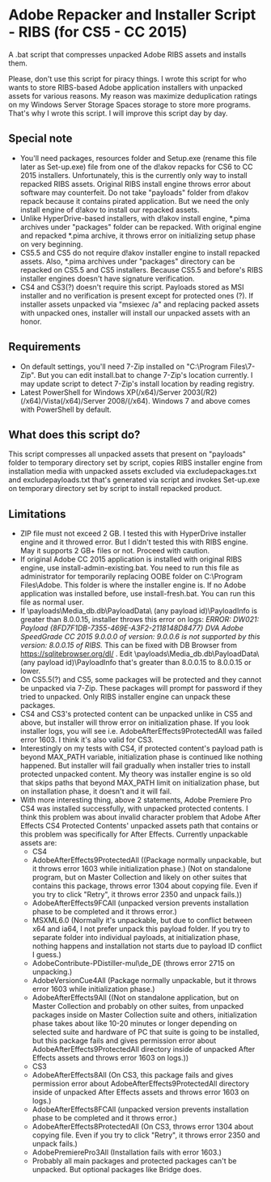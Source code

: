# Adobe Repacker and Installer Script - RIBS (for CS5 - CC 2015)
A .bat script that compresses unpacked Adobe RIBS assets and installs them.
 
Please, don't use this script for piracy things. I wrote this script for who wants to store RIBS-based Adobe application installers with unpacked assets for various reasons. My reason was maximize deduplication ratings on my Windows Server Storage Spaces storage to store more programs. That's why I wrote this script. I will improve this script day by day.

## Special note
- You'll need packages, resources folder and Setup.exe (rename this file later as Set-up.exe) file from one of the d!akov repacks for CS6 to CC 2015 installers. Unfortunately, this is the currently only way to install repacked RIBS assets. Original RIBS install engine throws error about software may counterfeit. Do not take "payloads" folder from d!akov repack because it contains pirated application. But we need the only install engine of d!akov to install our repacked assets.
- Unlike HyperDrive-based installers, with d!akov install engine, *.pima archives under "packages" folder can be repacked. With original engine and repacked *.pima archive, it throws error on initializing setup phase on very beginning.
- CS5.5 and CS5 do not require d!akov installer engine to install repacked assets. Also, *.pima archives under "packages" directory can be repacked on CS5.5 and CS5 installers. Because CS5.5 and before's RIBS installer engines doesn't have signature verification.
- CS4 and CS3(?) doesn't require this script. Payloads stored as MSI installer and no verification is present except for protected ones (?). If installer assets unpacked via "msiexec /a" and replacing packed assets with unpacked ones, installer will install our unpacked assets with an honor.

## Requirements
- On default settings, you'll need 7-Zip installed on "C:\Program Files\7-Zip". But you can edit install.bat to change 7-Zip's location currently. I may update script to detect 7-Zip's install location by reading registry.
- Latest PowerShell for Windows XP(/x64)/Server 2003(/R2)(/x64)/Vista(/x64)/Server 2008/(/x64). Windows 7 and above comes with PowerShell by default.

## What does this script do?
This script compresses all unpacked assets that present on "payloads" folder to temporary directory set by script, copies RIBS installer engine from installation media with unpacked assets excluded via excludepackages.txt and excludepayloads.txt that's generated via script and invokes Set-up.exe on temporary directory set by script to install repacked product.

## Limitations
- ZIP file must not exceed 2 GB. I tested this with HyperDrive installer engine and it throwed error. But I didn't tested this with RIBS engine. May it supports 2 GB+ files or not. Proceed with caution.
- If original Adobe CC 2015 application is installed with original RIBS engine, use install-admin-existing.bat. You need to run this file as administrator for temporarily replacing OOBE folder on C:\Program Files\Adobe. This folder is where the installer engine is. If no Adobe application was installed before, use install-fresh.bat. You can run this file as normal user.
- If \payloads\Media_db.db\PayloadData\ (any payload id)\PayloadInfo is greater than 8.0.0.15, installer throws this error on logs: *ERROR: DW021: Payload {8FD7F1DB-7355-469E-A3F2-2118148D8477} DVA Adobe SpeedGrade CC 2015 9.0.0.0 of version: 9.0.0.6 is not supported by this version: 8.0.0.15 of RIBS.* This can be fixed with DB Browser from https://sqlitebrowser.org/dl/ . Edit \payloads\Media_db.db\PayloadData\ (any payload id)\PayloadInfo that's greater than 8.0.0.15 to 8.0.0.15 or lower.
- On CS5.5(?) and CS5, some packages will be protected and they cannot be unpacked via 7-Zip. These packages will prompt for password if they tried to unpacked. Only RIBS installer engine can unpack these packages.
- CS4 and CS3's protected content can be unpacked unlike in CS5 and above, but installer will throw error on initialization phase. If you look installer logs, you will see i.e. AdobeAfterEffects9ProtectedAll was failed error 1603. I think it's also valid for CS3.
- Interestingly on my tests with CS4, if protected content's payload path is beyond MAX_PATH variable, initialization phase is continued like nothing happened. But installer will fail gradually when installer tries to install protected unpacked content. My theory was installer engine is so old that skips paths that beyond MAX_PATH limit on initialization phase, but on installation phase, it doesn't and it will fail.
- With more interesting thing, above 2 statements, Adobe Premiere Pro CS4 was installed successfully, with unpacked protected contents. I think this problem was about invalid character problem that Adobe After Effects CS4 Protected Contents' unpacked assets path that contains or this problem was specifically for After Effects. Currently unpackable assets are:
  - CS4
  - AdobeAfterEffects9ProtectedAll ((Package normally unpackable, but it throws error 1603 while initialization phase.) (Not on standalone program, but on Master Collection and likely on other suites that contains this package, throws error 1304 about copying file. Even if you try to click "Retry", it throws error 2350 and unpack fails.))
  - AdobeAfterEffects9FCAll (unpacked version prevents installation phase to be completed and it throws error.)
  - MSXML6.0 (Normally it's unpackable, but due to conflict between x64 and ia64, I not prefer unpack this payload folder. If you try to separate folder into individual payloads, at initialization phase, nothing happens and installation not starts due to payload ID conflict I guess.)
  - AdobeContribute-PDistiller-mul\de_DE (throws error 2715 on unpacking.)
  - AdobeVersionCue4All (Package normally unpackable, but it throws error 1603 while initialization phase.)
  - AdobeAfterEffects9All ((Not on standalone application, but on Master Collection and probably on other suites, from unpacked packages inside on Master Collection suite and others, initialization phase takes about like 10-20 minutes or longer depending on selected suite and hardware of PC that suite is going to be installed, but this package fails and gives permission error about AdobeAfterEffects9ProtectedAll directory inside of unpacked After Effects assets and throws error 1603 on logs.))
  - CS3
  - AdobeAfterEffects8All (On CS3, this package fails and gives permission error about AdobeAfterEffects9ProtectedAll directory inside of unpacked After Effects assets and throws error 1603 on logs.)
  - AdobeAfterEffects8FCAll (unpacked version prevents installation phase to be completed and it throws error.)
  - AdobeAfterEffects8ProtectedAll (On CS3, throws error 1304 about copying file. Even if you try to click "Retry", it throws error 2350 and unpack fails.)
  - AdobePremierePro3All (Installation fails with error 1603.)
  - Probably all main packages and protected packages can't be unpacked. But optional packages like Bridge does.
